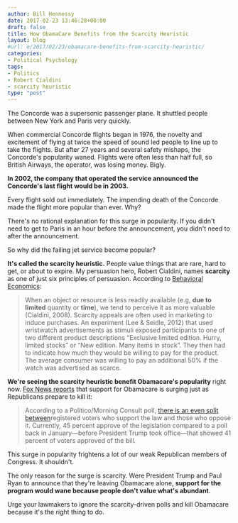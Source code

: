 ```yaml
---
author: Bill Hennessy
date: 2017-02-23 13:46:28+00:00
draft: false
title: How ObamaCare Benefits from the Scarcity Heuristic
layout: blog
#url: e/2017/02/23/obamacare-benefits-from-scarcity-heuristic/
categories:
- Political Psychology
tags:
- Politics
- Robert Cialdini
- scarcity heuristic
type: "post"
---
```


The Concorde was a supersonic passenger plane. It shuttled people between New York and Paris very quickly.

When commercial Concorde flights began in 1976, the novelty and excitement of flying at twice the speed of sound led people to line up to take the flights. But after 27 years and several safety mishaps, the Concorde's popularity waned. Flights were often less than half full, so British Airways, the operator, was losing money. Bigly.

**In 2002, the company that operated the service announced the Concorde's last flight would be in 2003.**

Every flight sold out immediately. The impending death of the Concorde made the flight more popular than ever. Why?

There's no rational explanation for this surge in popularity. If you didn't need to get to Paris in an hour before the announcement, you didn't need to after the announcement.

So why did the failing jet service become popular?

**It's called the scarcity heuristic.** People value things that are rare, hard to get, or about to expire. My persuasion hero, Robert Cialdini, names **scarcity** as one of just six principles of persuasion. According to [Behavioral Economics](https://www.behavioraleconomics.com/mini-encyclopedia-of-be/scarcity-heuristic/):



> When an object or resource is less readily available (e.g, **due to limited** quantity or **time**), we tend to perceive it as more valuable (Cialdini, 2008). Scarcity appeals are often used in marketing to induce purchases. An experiment (Lee & Seidle, 2012) that used wristwatch advertisements as stimuli exposed participants to one of two different product descriptions “Exclusive limited edition. Hurry, limited stocks” or “New edition. Many items in stock”. They then had to indicate how much they would be willing to pay for the product. The average consumer was willing to pay an additional 50% if the watch was advertised as scarce.



**We're seeing the scarcity heuristic benefit Obamacare's popularity** right now. [Fox News reports](https://www.foxnews.com/politics/2017/02/23/voters-support-obamacare-rising-despite-republican-push.html) that support for Obamacare is surging just as Republicans prepare to kill it:



> According to a Politico/Morning Consult poll, [there is an even split between](https://www.politico.com/story/2017/02/obamacare-repeal-replace-poll-235245)registered voters who support the law and those who oppose it. Currently, 45 percent approve of the legislation compared to a poll back in January—before President Trump took office—that showed 41 percent of voters approved of the bill.



This surge in popularity frightens a lot of our weak Republican members of Congress. It shouldn't.

The only reason for the surge is scarcity. Were President Trump and Paul Ryan to announce that they're leaving Obamacare alone, **support for the program would wane because people don't value what's abundant**.

Urge your lawmakers to ignore the scarcity-driven polls and kill Obamacare because it's the right thing to do.
